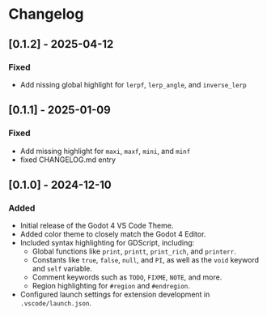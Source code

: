 # Changelog

## [0.1.2] - 2025-04-12
### Fixed
- Add nissing global highlight for `lerpf`, `lerp_angle`, and `inverse_lerp`

## [0.1.1] - 2025-01-09
### Fixed
- Add missing highlight for `maxi`, `maxf`, `mini`, and `minf`
- fixed CHANGELOG.md entry

## [0.1.0] - 2024-12-10
### Added
- Initial release of the Godot 4 VS Code Theme.
- Added color theme to closely match the Godot 4 Editor.
- Included syntax highlighting for GDScript, including:
  - Global functions like `print`, `printt`, `print_rich`, and `printerr`.
  - Constants like `true`, `false`, `null`, and `PI`, as well as the `void` keyword and `self` variable.
  - Comment keywords such as `TODO`, `FIXME`, `NOTE`, and more.
  - Region highlighting for `#region` and `#endregion`.
- Configured launch settings for extension development in `.vscode/launch.json`.
